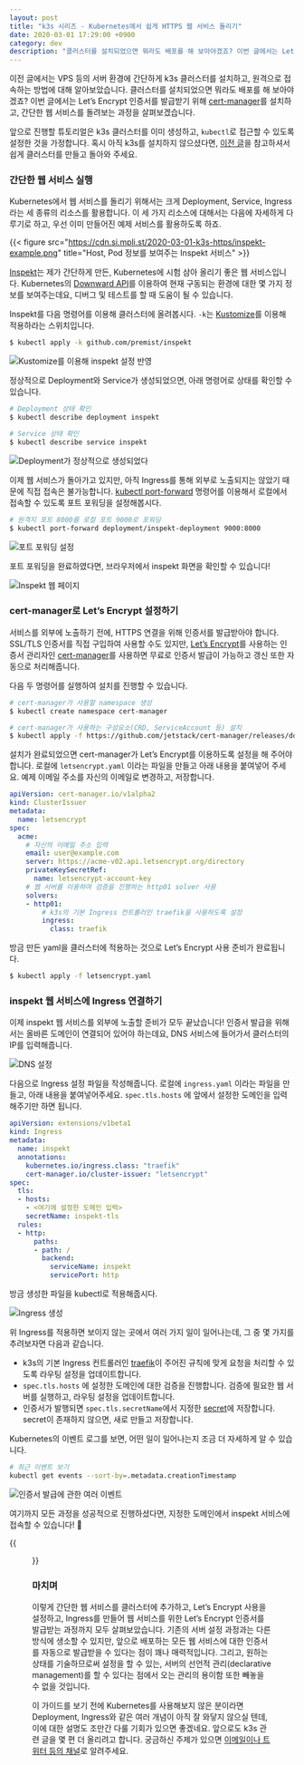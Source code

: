 ```yaml
---
layout: post
title: "k3s 시리즈 - Kubernetes에서 쉽게 HTTPS 웹 서비스 돌리기"
date: 2020-03-01 17:29:00 +0900
category: dev
description: "클러스터를 설치되었으면 뭐라도 배포를 해 보아야겠죠? 이번 글에서는 Let’s Encrypt 인증서를 발급받기 위해 cert-manager를 설치하고, 간단한 웹 서비스를 돌려보는 과정을 살펴보겠습니다."
---
```


이전 글에서는 VPS 등의 서버 환경에 간단하게 k3s 클러스터를 설치하고, 원격으로 접속하는 방법에 대해 알아보았습니다. 클러스터를 설치되었으면 뭐라도 배포를 해 보아야겠죠? 이번 글에서는 Let’s Encrypt 인증서를 발급받기 위해 [cert-manager](https://cert-manager.io)를 설치하고, 간단한 웹 서비스를 돌려보는 과정을 살펴보겠습니다.

앞으로 진행할 튜토리얼은 k3s 클러스터를 이미 생성하고, `kubectl`로 접근할 수 있도록 설정한 것을 가정합니다. 혹시 아직 k3s를 설치하지 않으셨다면, [이전 글](https://si.mpli.st/dev/2020-01-01-easy-k8s-with-k3s/)을 참고하셔서 쉽게 클러스터를 만들고 돌아와 주세요.

### 간단한 웹 서비스 실행

Kubernetes에서 웹 서비스를 돌리기 위해서는 크게 Deployment, Service, Ingress라는 세 종류의 리소스를 활용합니다. 이 세 가지 리소스에 대해서는 다음에 자세하게 다루기로 하고, 우선 이미 만들어진 예제 서비스를 활용하도록 하죠.

{{< figure src="https://cdn.si.mpli.st/2020-03-01-k3s-https/inspekt-example.png" title="Host, Pod 정보를 보여주는 Inspekt 서비스" >}}

[Inspekt](https://github.com/premist/inspekt)는 제가 간단하게 만든, Kubernetes에 시험 삼아 올리기 좋은 웹 서비스입니다. Kubernetes의 [Downward API](https://kubernetes.io/docs/tasks/inject-data-application/environment-variable-expose-pod-information/#the-downward-api)를 이용하여 현재 구동되는 환경에 대한 몇 가지 정보를 보여주는데요, 디버그 및 테스트를 할 때 도움이 될 수 있습니다.

Inspekt를 다음 명령어를 이용해 클러스터에 올려봅시다. `-k`는 [Kustomize](https://kustomize.io)를 이용해 적용하라는 스위치입니다.

```bash
$ kubectl apply -k github.com/premist/inspekt
```

![Kustomize를 이용해 inspekt 설정 반영](https://cdn.si.mpli.st/2020-03-01-k3s-https/inspekt-apply-k.png)

정상적으로 Deployment와 Service가 생성되었으면, 아래 명령어로 상태를 확인할 수 있습니다.
```bash
# Deployment 상태 확인
$ kubectl describe deployment inspekt

# Service 상태 확인
$ kubectl describe service inspekt
```

![Deployment가 정상적으로 생성되었다](https://cdn.si.mpli.st/2020-03-01-k3s-https/inspekt-describe-deployment-inspekt.png)

이제 웹 서비스가 돌아가고 있지만, 아직 Ingress를 통해 외부로 노출되지는 않았기 때문에 직접 접속은 불가능합니다. [kubectl port-forward](https://kubectl.docs.kubernetes.io/pages/container_debugging/port_forward_to_pods.html) 명령어를 이용해서 로컬에서 접속할 수 있도록 포트 포워딩을 설정해봅시다.

```bash
# 원격지 포트 8000를 로컬 포트 9000로 포워딩
$ kubectl port-forward deployment/inspekt-deployment 9000:8000
```

![포트 포워딩 설정](https://cdn.si.mpli.st/2020-03-01-k3s-https/kubectl-port-forward.png)

포트 포워딩을 완료하였다면, 브라우저에서 inspekt 화면을 확인할 수 있습니다!

![Inspekt 웹 페이지](https://cdn.si.mpli.st/2020-03-01-k3s-https/inspekt-port-forwarded.png)


### cert-manager로 Let’s Encrypt 설정하기

서비스를 외부에 노출하기 전에, HTTPS 연결을 위해 인증서를 발급받아야 합니다. SSL/TLS 인증서를 직접 구입하여 사용할 수도 있지만, [Let’s Encrypt](https://letsencrypt.org)를 사용하는 인증서 관리자인 [cert-manager](https://cert-manager.io)를 사용하면 무료로 인증서 발급이 가능하고 갱신 또한 자동으로 처리해줍니다.

다음 두 명령어를 실행하여 설치를 진행할 수 있습니다.

```bash
# cert-manager가 사용할 namespace 생성
$ kubectl create namespace cert-manager

# cert-manager가 사용하는 구성요소(CRD, ServiceAccount 등) 설치
$ kubectl apply -f https://github.com/jetstack/cert-manager/releases/download/v0.13.1/cert-manager.yaml
```

설치가 완료되었으면 cert-manager가 Let’s Encrypt를 이용하도록 설정을 해 주어야 합니다. 로컬에 `letsencrypt.yaml` 이라는 파일을 만들고 아래 내용을 붙여넣어 주세요. 예제 이메일 주소를 자신의 이메일로 변경하고, 저장합니다.

```yaml
apiVersion: cert-manager.io/v1alpha2
kind: ClusterIssuer
metadata:
  name: letsencrypt
spec:
  acme:
    # 자신의 이메일 주소 입력
    email: user@example.com
    server: https://acme-v02.api.letsencrypt.org/directory
    privateKeySecretRef:
      name: letsencrypt-account-key
    # 웹 서버를 이용하여 검증을 진행하는 http01 solver 사용
    solvers:
    - http01:
        # k3s의 기본 Ingress 컨트롤러인 traefik을 사용하도록 설정
        ingress:
          class: traefik
```

방금 만든 yaml을 클러스터에 적용하는 것으로 Let’s Encrypt 사용 준비가 완료됩니다.

```bash
$ kubectl apply -f letsencrypt.yaml
```

### inspekt 웹 서비스에 Ingress 연결하기

이제 inspekt 웹 서비스를 외부에 노출할 준비가 모두 끝났습니다! 인증서 발급을 위해서는 올바른 도메인이 연결되어 있어야 하는데요, DNS 서비스에 들어가서 클러스터의 IP를 입력해줍니다.

![DNS 설정](https://cdn.si.mpli.st/2020-03-01-k3s-https/dns-connect.png)

다음으로 Ingress 설정 파일을 작성해줍니다. 로컬에 `ingress.yaml` 이라는 파일을 만들고, 아래 내용을 붙여넣어주세요. `spec.tls.hosts` 에 앞에서 설정한 도메인을 입력해주기만 하면 됩니다.

```yaml
apiVersion: extensions/v1beta1
kind: Ingress
metadata:
  name: inspekt
  annotations:
    kubernetes.io/ingress.class: "traefik"
    cert-manager.io/cluster-issuer: "letsencrypt"
spec:
  tls:
  - hosts:
    - <여기에 설정한 도메인 입력>
    secretName: inspekt-tls
  rules:
  - http:
      paths:
      - path: /
        backend:
          serviceName: inspekt
          servicePort: http
```

방금 생성한 파일을 kubectl로 적용해줍시다.

![Ingress 생성](https://cdn.si.mpli.st/2020-03-01-k3s-https/ingress-apply.png)

위 Ingress를 적용하면 보이지 않는 곳에서 여러 가지 일이 일어나는데, 그 중 몇 가지를 추려보자면 다음과 같습니다.

- k3s의 기본 Ingress 컨트롤러인 [traefik](https://docs.traefik.io)이 주어진 규칙에 맞게 요청을 처리할 수 있도록 라우팅 설정을 업데이트합니다.
- `spec.tls.hosts` 에 설정한 도메인에 대한 검증을 진행합니다. 검증에 필요한 웹 서버를 실행하고, 라우팅 설정을 업데이트합니다.
- 인증서가 발행되면 `spec.tls.secretName`에서 지정한 [secret](https://kubernetes.io/docs/concepts/configuration/secret/)에 저장합니다. secret이 존재하지 않으면, 새로 만들고 저장합니다.

Kubernetes의 이벤트 로그를 보면, 어떤 일이 일어나는지 조금 더 자세하게 알 수 있습니다.

```bash
# 최근 이벤트 보기
kubectl get events --sort-by=.metadata.creationTimestamp
```

![인증서 발급에 관한 여러 이벤트](https://cdn.si.mpli.st/2020-03-01-k3s-https/kubectl-events.png)

여기까지 모든 과정을 성공적으로 진행하셨다면, 지정한 도메인에서 inspekt 서비스에 접속할 수 있습니다! 🎉

{{<figure src="https://cdn.si.mpli.st/2020-03-01-k3s-https/inspekt-with-https-and-domain.png" title="HTTPS로 접속이 되는 것을 확인할 수 있다" >}}


### 마치며

이렇게 간단한 웹 서비스를 클러스터에 추가하고, Let’s Encrypt 사용을 설정하고, Ingress를 만들어 웹 서비스를 위한 Let’s Encrypt 인증서를 발급받는 과정까지 모두 살펴보았습니다. 기존의 서버 설정 과정과는 다른 방식에 생소할 수 있지만, 앞으로 배포하는 모든 웹 서비스에 대한 인증서를 자동으로 발급받을 수 있다는 점이 꽤나 매력적입니다. 그리고, 원하는 상태를 기술하므로써 설정을 할 수 있는, 서버의 선언적 관리(declarative management)를 할 수 있다는 점에서 오는 관리의 용이함 또한 빼놓을 수 없을 것입니다.

이 가이드를 보기 전에 Kubernetes를 사용해보지 않은 분이라면 Deployment, Ingress와 같은 여러 개념이 아직 잘 와닿지 않으실 텐데, 이에 대한 설명도 조만간 다룰 기회가 있으면 좋겠네요. 앞으로도 k3s 관련 글을 몇 편 더 올리려고 합니다. 궁금하신 주제가 있으면 [이메일이나 트위터 등의 채널](https://premi.st/)로 알려주세요.
